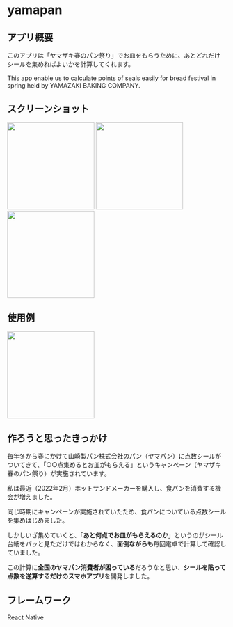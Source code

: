 # yamapan
## アプリ概要
このアプリは「ヤマザキ春のパン祭り」でお皿をもらうために、あとどれだけシールを集めればよいかを計算してくれます。

This app enable us to calculate points of seals easily for bread festival in spring held by YAMAZAKI BAKING COMPANY.

## スクリーンショット
<img src="https://user-images.githubusercontent.com/94373729/168709143-0e0ecc93-085b-44fb-9dc8-446e786073f4.png" width="200"> <img src="https://user-images.githubusercontent.com/94373729/168709169-b15d640d-b1d3-445e-9452-4862765d0f4a.png" width="200"> <img src="https://user-images.githubusercontent.com/94373729/168709179-e959f521-5a51-4a4b-aa1c-31cff060b057.png" width="200">

## 使用例
<img src="https://user-images.githubusercontent.com/94373729/168720159-caf42697-7db2-4e44-8f9e-9c422f0ff06f.gif" width="200">

## 作ろうと思ったきっかけ
毎年冬から春にかけて山崎製パン株式会社のパン（ヤマパン）に点数シールがついてきて、「○○点集めるとお皿がもらえる」というキャンペーン（ヤマザキ春のパン祭り）が実施されています。

私は最近（2022年2月）ホットサンドメーカーを購入し、食パンを消費する機会が増えました。

同じ時期にキャンペーンが実施されていたため、食パンについている点数シールを集めはじめました。

しかしいざ集めていくと、「**あと何点でお皿がもらえるのか**」というのがシール台紙をパッと見ただけではわからなく、**面倒ながらも**毎回電卓で計算して確認していました。

この計算に**全国のヤマパン消費者が困っている**だろうなと思い、**シールを貼って点数を逆算するだけのスマホアプリ**を開発しました。

## フレームワーク
React Native
